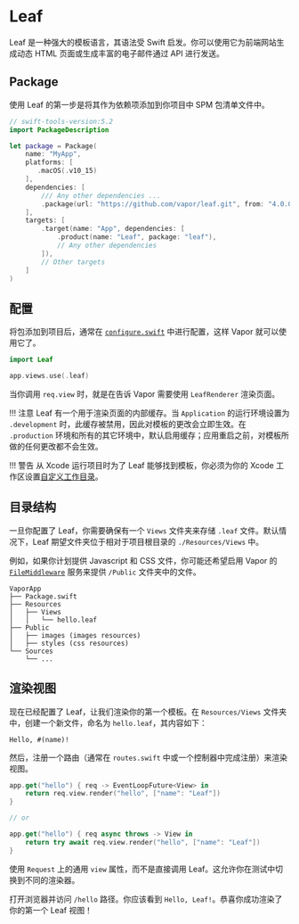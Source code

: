 # Leaf

Leaf 是一种强大的模板语言，其语法受 Swift 启发。你可以使用它为前端网站生成动态 HTML 页面或生成丰富的电子邮件通过 API 进行发送。

## Package

使用 Leaf 的第一步是将其作为依赖项添加到你项目中 SPM 包清单文件中。

```swift
// swift-tools-version:5.2
import PackageDescription

let package = Package(
    name: "MyApp",
    platforms: [
       .macOS(.v10_15)
    ],
    dependencies: [
        /// Any other dependencies ...
        .package(url: "https://github.com/vapor/leaf.git", from: "4.0.0"),
    ],
    targets: [
        .target(name: "App", dependencies: [
            .product(name: "Leaf", package: "leaf"),
            // Any other dependencies
        ]),
        // Other targets
    ]
)
```

## 配置

将包添加到项目后，通常在 [`configure.swift`](../getting-started/folder-structure.zh.md#configureswift) 中进行配置，这样 Vapor 就可以使用它了。

```swift
import Leaf

app.views.use(.leaf)
```

当你调用 `req.view` 时，就是在告诉 Vapor 需要使用 `LeafRenderer` 渲染页面。

!!! 注意 
    Leaf 有一个用于渲染页面的内部缓存。当 `Application` 的运行环境设置为 `.development` 时，此缓存被禁用，因此对模板的更改会立即生效。在 `.production` 环境和所有的其它环境中，默认启用缓存；应用重启之前，对模板所做的任何更改都不会生效。

!!! 警告 
    从 Xcode 运行项目时为了 Leaf 能够找到模板，你必须为你的 Xcode 工作区设置[自定义工作目录](../getting-started/xcode.zh.md#working-directory)。

## 目录结构

一旦你配置了 Leaf，你需要确保有一个 `Views` 文件夹来存储 `.leaf` 文件。默认情况下，Leaf 期望文件夹位于相对于项目根目录的 `./Resources/Views` 中。

例如，如果你计划提供 Javascript 和 CSS 文件，你可能还希望启用 Vapor 的 [`FileMiddleware`](https://api.vapor.codes/vapor/main/Vapor/FileMiddleware/) 服务来提供 `/Public` 文件夹中的文件。

```
VaporApp
├── Package.swift
├── Resources
│   ├── Views
│   │   └── hello.leaf
├── Public
│   ├── images (images resources)
│   ├── styles (css resources)
└── Sources
    └── ...
```

## 渲染视图

现在已经配置了 Leaf，让我们渲染你的第一个模板。在 `Resources/Views` 文件夹中，创建一个新文件，命名为 `hello.leaf`，其内容如下：

```leaf
Hello, #(name)!
```

然后，注册一个路由（通常在 `routes.swift` 中或一个控制器中完成注册）来渲染视图。

```swift
app.get("hello") { req -> EventLoopFuture<View> in
    return req.view.render("hello", ["name": "Leaf"])
}

// or

app.get("hello") { req async throws -> View in
    return try await req.view.render("hello", ["name": "Leaf"])
}
```

使用 `Request` 上的通用 `view` 属性，而不是直接调用 Leaf。这允许你在测试中切换到不同的渲染器。

打开浏览器并访问 `/hello` 路径。你应该看到 `Hello, Leaf!`。恭喜你成功渲染了你的第一个 Leaf 视图！

